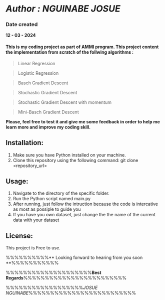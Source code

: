# _Author : NGUINABE JOSUE_

### Date created

 **12 - 03 - 2024**

#### This is my  coding project as part of AMMI program. This project content the implementation from scratch of the follwing algorithms :

> Linear Regression

> Logistic Regression

> Basch Gradient Descent

> Stochastic Gradient Descent

> Stochastic Gradient Descent with momentum

> Mini-Basch Gradient Descent

**Please, feel free to test it and give me some feedback in order to help me learn more and improve my coding skill.**


## Installation:

1. Make sure you have Python installed on your machine.
2. Clone this repository using the following command: 
   git clone <repository_url>

## Usage:

1. Navigate to the directory of the specific folder.
2. Run the Python script named main.py
3. After running, just follow the intruction because the code is intercative as most as possiple to guide you
4. If you have you own dataset, just change the the  name of the current data with your dataset


## License:

This project is Free to use.
   



%%%%%%%%%%** Looking forward to hearing from you soon **%%%%%%%%%%%

%%%%%%%%%%%%%%%%%%%%**Best Regards**%%%%%%%%%%%%%%%%%%%%%%%%

%%%%%%%%%%%%%%%%%%_JOSUE NGUINABE_%%%%%%%%%%%%%%%%%%%%%%%%%

